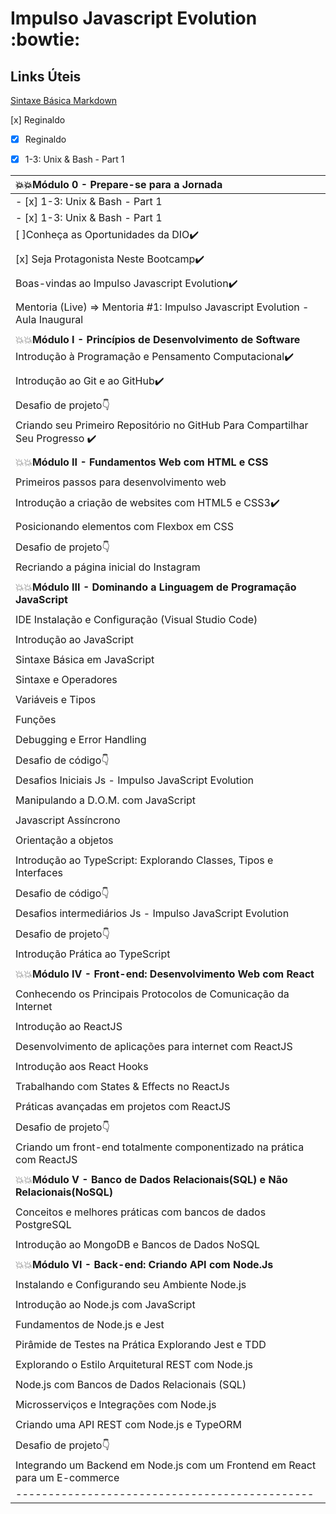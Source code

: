 #  Impulso Javascript Evolution :bowtie:

## Links Úteis
[Sintaxe Básica Markdown](https://www.markdownguide.org/)

[x] Reginaldo

- [x] Reginaldo

- [x] 1-3: Unix & Bash - Part 1

|:boom::boom:**Módulo 0 - Prepare-se para a Jornada**|
|:---|
|- [x] 1-3: Unix & Bash - Part 1|
| - [x] 1-3: Unix & Bash - Part 1|
|[ ]Conheça as Oportunidades da DIO:heavy_check_mark: |
||
| [x] Seja Protagonista Neste Bootcamp:heavy_check_mark: |
||
|Boas-vindas ao Impulso Javascript Evolution:heavy_check_mark: |
||
|Mentoria (Live) => Mentoria #1: Impulso Javascript Evolution - Aula Inaugural |
||
|:boom::boom:**Módulo I - Princípios de Desenvolvimento de Software**|
|Introdução à Programação e Pensamento Computacional:heavy_check_mark: |
||
|Introdução ao Git e ao GitHub:heavy_check_mark: |
||
|Desafio de projeto:point_down:|
|Criando seu Primeiro Repositório no GitHub Para Compartilhar Seu Progresso :heavy_check_mark: |
||
|:boom::boom:**Módulo II - Fundamentos Web com HTML e CSS**|
||
|Primeiros passos para desenvolvimento web |
||
|Introdução a criação de websites com HTML5 e CSS3:heavy_check_mark: |
||
|Posicionando elementos com Flexbox em CSS|
||
|Desafio de projeto:point_down:|
|Recriando a página inicial do Instagram|
||
|:boom::boom:**Módulo III - Dominando a Linguagem de Programação JavaScript**|
||
|IDE Instalação e Configuração (Visual Studio Code)|
||
|Introdução ao JavaScript|
||
|Sintaxe Básica em JavaScript|
||
|Sintaxe e Operadores|
||
|Variáveis e Tipos|
||
|Funções|
||
|Debugging e Error Handling|
||
|Desafio de código:point_down:|
|Desafios Iniciais Js - Impulso JavaScript Evolution|
||
|Manipulando a D.O.M. com JavaScript|
||
|Javascript Assíncrono|
||
|Orientação a objetos|
||
|Introdução ao TypeScript: Explorando Classes, Tipos e Interfaces|
||
|Desafio de código:point_down:|
|Desafios intermediários Js - Impulso JavaScript Evolution|
||
|Desafio de projeto:point_down:|
|Introdução Prática ao TypeScript|
||
|:boom::boom:**Módulo IV - Front-end: Desenvolvimento Web com React**|
||
|Conhecendo os Principais Protocolos de Comunicação da Internet|
||
|Introdução ao ReactJS|
||
|Desenvolvimento de aplicações para internet com ReactJS|
||
|Introdução aos React Hooks|
||
|Trabalhando com States & Effects no ReactJs|
||
|Práticas avançadas em projetos com ReactJS|
||
|Desafio de projeto:point_down:|
|Criando um front-end totalmente componentizado na prática com ReactJS|
||
|:boom::boom:**Módulo V - Banco de Dados Relacionais(SQL) e Não Relacionais(NoSQL)**|
||
|Conceitos e melhores práticas com bancos de dados PostgreSQL|
||
|Introdução ao MongoDB e Bancos de Dados NoSQL|
||
|:boom::boom:**Módulo VI - Back-end: Criando API com Node.Js**|
||
|Instalando e Configurando seu Ambiente Node.js|
||
|Introdução ao Node.js com JavaScript|
||
|Fundamentos de Node.js e Jest|
||
|Pirâmide de Testes na Prática Explorando Jest e TDD|
||
|Explorando o Estilo Arquitetural REST com Node.js|
||
|Node.js com Bancos de Dados Relacionais (SQL)|
||
|Microsserviços e Integrações com Node.js|
||
|Criando uma API REST com Node.js e TypeORM|
||
|Desafio de projeto:point_down:|
|Integrando um Backend em Node.js com um Frontend em React para um E-commerce|
|----------------------------------------------|
